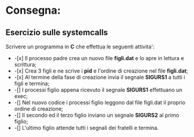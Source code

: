 # Consegna:

## Esercizio sulle systemcalls

Scrivere un programma in <b>C</b> che effettua le seguenti attivita':

<ul>
    <li> 
        -[x] Il processo padre crea un nuovo file <b>figli.dat</b> e lo apre in lettura e scrittura;
    </li>
    <li>
        -[x] Crea 3 figli e ne scrive i <b>pid</b> e l'ordine di creazione nel file <b>figli.dat</b>;
    </li>
    <li>
        -[x] Al termine della fase di creazione invia il segnale <b>SIGURS1</b> a tutti i figli e termina;
    </li>
    <li>
        -[] I processi figlio appena ricevuto il segnale <b>SIGURS1</b> effettuano un exec;
    </li>
    <li>
        -[] Nel nuovo codice i processi figlio leggono dal file figli.dat il proprio ordine di creazione;
    </li>
    <li>
        -[] Il secondo ed il terzo figlio inviano un segnale <b>SIGURS2</b> al primo figlio;
    </li>
    <li>
        -[] L'ultimo figlio attende tutti i segnali dei fratelli e termina.
    </li>
</ul>
